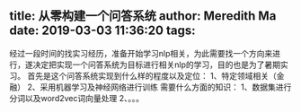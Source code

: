 title: 从零构建一个问答系统
author: Meredith Ma
date: 2019-03-03 11:36:20
tags:
---
经过一段时间的找实习经历，准备开始学习nlp相关，为此需要找一个方向来进行，遂决定把实现一个问答系统为目标进行相关nlp的学习，目的也是为了暑期实习。
首先是这个问答系统实现到什么样的程度以及定位：
1、特定领域相关（金融）
2、采用机器学习及神经网络进行训练
需要什么方面的知识：
1、数据集进行分词以及word2vec词向量处理
2、。。。